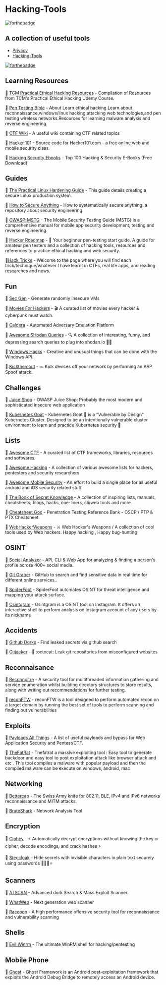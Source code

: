 # Hacking-Tools

[![forthebadge](https://forthebadge.com/images/badges/oooo-kill-em.svg)](https://forthebadge.com)




## A collection of useful tools

- [Privacy](https://github.com/71Zombie/Privacy)
- [Hacking-Tools](https://github.com/71Zombie/hacking-tools)

[![forthebadge](https://forthebadge.com/images/badges/built-with-grammas-recipe.svg)](https://forthebadge.com)


## Learning Resources

🔹 [TCM Practical Ethical Hacking Resources](https://github.com/TCM-Course-Resources/Practical-Ethical-Hacking-Resources) - Compilation of Resources from TCM's Practical Ethical Hacking Udemy Course.

🔹 [Pen Testing Bible](https://github.com/blaCCkHatHacEEkr/PENTESTING-BIBLE) - About
Learn ethical hacking.Learn about reconnaissance,windows/linux hacking,attacking web technologies,and pen testing wireless networks.Resources for learning malware analysis and reverse engineering.

🔹 [CTF Wiki](https://github.com/ctf-wiki/ctf-wiki) - A useful wiki containing CTF related topics

🔹 [Hacker 101](https://github.com/Hacker0x01/hacker101) - Source code for Hacker101.com - a free online web and mobile security class.

🔹 [Hacking Security Ebooks](https://github.com/yeahhub/Hacking-Security-Ebooks) - Top 100 Hacking & Security E-Books (Free Download)







## Guides

🔹 [The Practical Linux Hardening Guide](https://github.com/trimstray/the-practical-linux-hardening-guide) - This guide details creating a secure Linux production system.

🔹 [How to Secure Anything](https://github.com/veeral-patel/how-to-secure-anything) - How to systematically secure anything: a repository about security engineering.

🔹 [OWASP-MSTG](https://github.com/OWASP/owasp-mstg) - The Mobile Security Testing Guide (MSTG) is a comprehensive manual for mobile app security development, testing and reverse engineering.

🔹 [Hacker Roadmap](https://github.com/sundowndev/hacker-roadmap) - 📌 Your beginner pen-testing start guide. A guide for amateur pen testers and a collection of hacking tools, resources and references to practice ethical hacking and web security.

🔹[Hack Tricks](https://github.com/carlospolop/hacktricks) - Welcome to the page where you will find each trick/technique/whatever I have learnt in CTFs, real life apps, and reading researches and news.


## Fun

🔹 [Sec Gen](https://github.com/cliffe/SecGen) - Generate randomly insecure VMs

🔹 [Movies For Hackers](https://github.com/k4m4/movies-for-hackers) - 🎬 A curated list of movies every hacker & cyberpunk must watch.

🔹 [Caldera](https://github.com/mitre/caldera) - Automated Adversary Emulation Platform

🔹 [Awesome SHodan Queries](https://github.com/jakejarvis/awesome-shodan-queries) - 🔍 A collection of interesting, funny, and depressing search queries to plug into shodan.io 👩‍💻

🔹 [Windows Hacks](https://github.com/LazoCoder/Windows-Hacks) - Creative and unusual things that can be done with the Windows API.

🔹 [Kickthemout](https://github.com/k4m4/kickthemout) - 💤 Kick devices off your network by performing an ARP Spoof attack.











## Challenges 

🔹 [Juice Shop](https://github.com/juice-shop/juice-shop) - OWASP Juice Shop: Probably the most modern and sophisticated insecure web application

🔹 [Kubernetes Goat](https://github.com/madhuakula/kubernetes-goat) - Kubernetes Goat 🐐 is a "Vulnerable by Design" Kubernetes Cluster. Designed to be an intentionally vulnerable cluster environment to learn and practice Kubernetes security 🔐

## Lists

🔹 [Awesome CTF](https://github.com/apsdehal/awesome-ctf) - A curated list of CTF frameworks, libraries, resources and softwares.

🔹 [Awesome Hacking](https://github.com/Hack-with-Github/Awesome-Hacking) - A collection of various awesome lists for hackers, pentesters and security researchers


🔹 [Awesome Mobile Security](https://github.com/vaib25vicky/awesome-mobile-security) - An effort to build a single place for all useful android and iOS security related stuff.

🔹  [The Book of Secret Knowledge](https://github.com/trimstray/the-book-of-secret-knowledge) - A collection of inspiring lists, manuals, cheatsheets, blogs, hacks, one-liners, cli/web tools and more.
 
🔹 [Cheatsheet God](https://github.com/OlivierLaflamme/Cheatsheet-God) - Penetration Testing Reference Bank - OSCP / PTP & PTX Cheatsheet

🔹 [WebHackerWeapons](https://github.com/hahwul/WebHackersWeapons) - ⚔️ Web Hacker's Weapons / A collection of cool tools used by Web hackers. Happy hacking , Happy bug-hunting


## OSINT


🔹 [Social Analyzer](https://github.com/qeeqbox/social-analyzer) - API, CLI & Web App for analyzing & finding a person's profile across 400+ social media.

🔹 [Git Graber](https://github.com/hisxo/gitGraber) - GitHub to search and find sensitive data in real time for different online services..

🔹 [SpiderFoot](https://github.com/smicallef/spiderfoot) - SpiderFoot automates OSINT for threat intelligence and mapping your attack surface.

🔹 [Osintgram](https://github.com/Datalux/Osintgram) - Osintgram is a OSINT tool on Instagram. It offers an interactive shell to perform analysis on Instagram account of any users by its nickname


## Accidents

🔹 [Github Dorks](https://github.com/techgaun/github-dorks) - Find leaked secrets via github search

🔹 [Gitjacker](https://github.com/liamg/gitjacker) - 🔪 :octocat: Leak git repositories from misconfigured websites








## Reconnaisance 


🔹 [Reconnoitre](https://github.com/codingo/Reconnoitre) - A security tool for multithreaded information gathering and service enumeration whilst building directory structures to store results, along with writing out recommendations for further testing.

🔹 [reconFTW](https://github.com/six2dez/reconftw) - reconFTW is a tool designed to perform automated recon on a target domain by running the best set of tools to perform scanning and finding out vulnerabilities


## Exploits


🔹 [Payloads All Things](https://github.com/swisskyrepo/PayloadsAllTheThings) - A list of useful payloads and bypass for Web Application Security and Pentest/CTF.


🔹 [TheFatRat](https://github.com/screetsec/TheFatRat) - Thefatrat a massive exploiting tool : Easy tool to generate backdoor and easy tool to post exploitation attack like browser attack and etc . This tool compiles a malware with popular payload and then the compiled malware can be execute on windows, android, mac


## Networking
 
🔹 [Bettercap](https://github.com/bettercap/bettercap) - The Swiss Army knife for 802.11, BLE, IPv4 and IPv6 networks reconnaissance and MITM attacks.
 
🔹 [BruteShark](https://github.com/odedshimon/BruteShark) - Network Analysis Tool


 ## Encryption
 
 🔹 [Ciphey](https://github.com/Ciphey/Ciphey) - ⚡ Automatically decrypt encryptions without knowing the key or cipher, decode encodings, and crack hashes ⚡
 
 🔹 [Stegcloak](https://github.com/KuroLabs/stegcloak) - Hide secrets with invisible characters in plain text securely using passwords 🧙🏻‍♂️⭐
 
 ## Scanners 
 
 
🔹 [ATSCAN](https://github.com/AlisamTechnology/ATSCAN) - Advanced dork Search & Mass Exploit Scanner.

🔹 [WhatWeb](https://github.com/urbanadventurer/WhatWeb) - Next generation web scanner

🔹 [Raccoon](https://github.com/evyatarmeged/Raccoon) - A high performance offensive security tool for reconnaissance and vulnerability scanning

## Shells

🔹 [Evil Winrm](https://github.com/Hackplayers/evil-winrm) - The ultimate WinRM shell for hacking/pentesting

## Mobile Phone

🔹 [Ghost](https://github.com/EntySec/Ghost) - Ghost Framework is an Android post-exploitation framework that exploits the Android Debug Bridge to remotely access an Android device.






